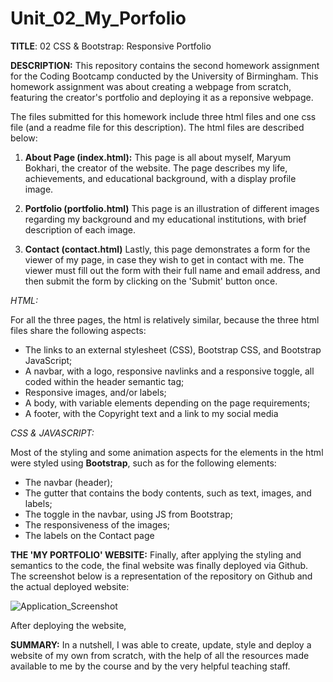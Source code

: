 # Unit_02_My_Porfolio

<b>TITLE</b>: 02 CSS & Bootstrap: Responsive Portfolio

<b>DESCRIPTION:</b>
This repository contains the second homework assignment for the Coding Bootcamp conducted by the University of Birmingham. This homework assignment was about creating a webpage from scratch, featuring the creator's portfolio and deploying it as a reponsive webpage.

The files submitted for this homework include three html files and one css file (and a readme file for this description). The html files are described below:

1. <b>About Page (index.html):</b>
    This page is all about myself, Maryum Bokhari, the creator of the website. The page describes my life, achievements, and educational background, with a display profile image.

2. <b>Portfolio (portfolio.html)</b>
    This page is an illustration of different images regarding my background and my educational institutions, with brief description of each image.

3. <b>Contact (contact.html)</b>
    Lastly, this page demonstrates a form for the viewer of my page, in case they wish to get in contact with me. The viewer must fill out the form with their full name and email address, and then submit the form by clicking on the 'Submit' button once.

 <i>HTML:</i>
 
 For all the three pages, the html is relatively similar, because the three html files share the following aspects:

  - The links to an external stylesheet (CSS), Bootstrap CSS, and Bootstrap JavaScript;
  - A navbar, with a logo, responsive navlinks and a responsive toggle, all coded within the header semantic tag;
  - Responsive images, and/or labels;
  - A body, with variable elements depending on the page requirements;
  - A footer, with the Copyright text and a link to my social media

<i>CSS & JAVASCRIPT:</i>

Most of the styling and some animation aspects for the elements in the html were styled using <b>Bootstrap</b>, such as for the following elements:

 - The navbar (header);
 - The gutter that contains the body contents, such as text, images, and labels;
 - The toggle in the navbar, using JS from Bootstrap;
 - The responsiveness of the images;
 - The labels on the Contact page

<b>THE 'MY PORTFOLIO' WEBSITE:</b>
Finally, after applying the styling and semantics to the code, the final website was finally deployed via Github. The screenshot below is a representation of the repository on Github and the actual deployed website:

![Application_Screenshot](https://user-images.githubusercontent.com/73832871/102022360-45bb2b80-3d7e-11eb-9160-440f17ca966e.PNG)

After deploying the website,

<b>SUMMARY:</b>
In a nutshell, I was able to create, update, style and deploy a website of my own from scratch, with the help of all the resources made available to me by the course and by the very helpful teaching staff.
